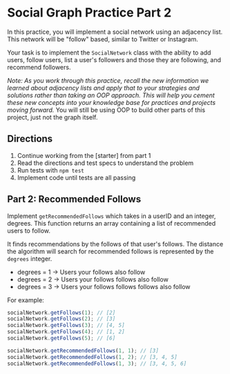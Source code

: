 # Social Graph Practice Part 2

In this practice, you will implement a social network using an adjacency list.
This network will be "follow" based, similar to Twitter or Instagram.

Your task is to implement the `SocialNetwork` class with the ability to add
users, follow users, list a user's followers and those they are following,
and recommend followers.

_Note: As you work through this practice, recall the new information we learned
about adjacency lists and apply that to your strategies and solutions rather
than taking an OOP approach. This will help you cement these new concepts into
your knowledge base for practices and projects moving forward._  You will still
be using OOP to build other parts of this project, just not the graph itself.

## Directions

1. Continue working from the [starter] from part 1
2. Read the directions and test specs to understand the problem
3. Run tests with `npm test`
4. Implement code until tests are all passing

## Part 2: Recommended Follows

Implement `getRecommendedFollows` which takes in a userID and an integer,
degrees. This function returns an array containing a list of recommended
users to follow.

It finds recommendations by the follows of that user's follows. The distance the algorithm will search for recommended follows is represented by the `degrees` integer.

* degrees = 1 -> Users your follows also follow
* degrees = 2 -> Users your follows follows also follow
* degrees = 3 -> Users your follows follows follows also follow

For example:

```js
socialNetwork.getFollows(1); // [2]
socialNetwork.getFollows(2); // [3]
socialNetwork.getFollows(3); // [4, 5]
socialNetwork.getFollows(4); // [1, 2]
socialNetwork.getFollows(5); // [6]

socialNetwork.getRecommendedFollows(1, 1); // [3]
socialNetwork.getRecommendedFollows(1, 2); // [3, 4, 5]
socialNetwork.getRecommendedFollows(1, 3); // [3, 4, 5, 6]
```

